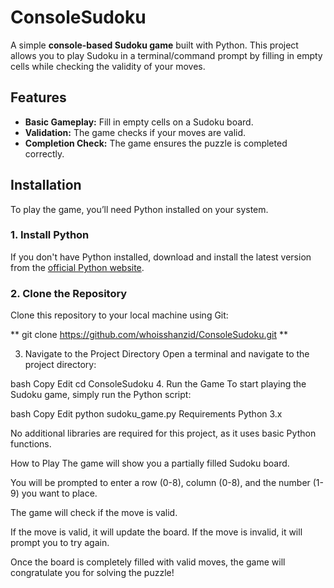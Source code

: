 # ConsoleSudoku

A simple **console-based Sudoku game** built with Python. This project allows you to play Sudoku in a terminal/command prompt by filling in empty cells while checking the validity of your moves.

## Features
- **Basic Gameplay:** Fill in empty cells on a Sudoku board.
- **Validation:** The game checks if your moves are valid.
- **Completion Check:** The game ensures the puzzle is completed correctly.

## Installation

To play the game, you’ll need Python installed on your system.

### 1. Install Python
If you don't have Python installed, download and install the latest version from the [official Python website](https://www.python.org/downloads/).

### 2. Clone the Repository
Clone this repository to your local machine using Git:


** git clone https://github.com/whoisshanzid/ConsoleSudoku.git
**

3. Navigate to the Project Directory
Open a terminal and navigate to the project directory:

bash
Copy
Edit
cd ConsoleSudoku
4. Run the Game
To start playing the Sudoku game, simply run the Python script:

bash
Copy
Edit
python sudoku_game.py
Requirements
Python 3.x

No additional libraries are required for this project, as it uses basic Python functions.

How to Play
The game will show you a partially filled Sudoku board.

You will be prompted to enter a row (0-8), column (0-8), and the number (1-9) you want to place.

The game will check if the move is valid.

If the move is valid, it will update the board. If the move is invalid, it will prompt you to try again.

Once the board is completely filled with valid moves, the game will congratulate you for solving the puzzle!
